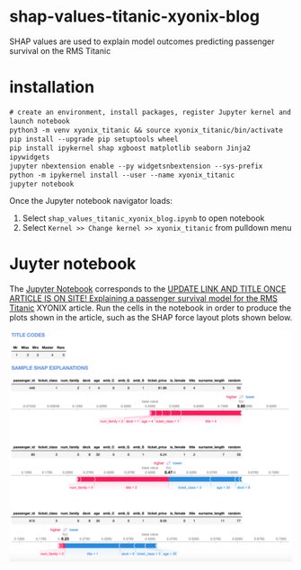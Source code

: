 # shap-values-titanic-xyonix-blog
SHAP values are used to explain model outcomes predicting passenger survival on the RMS Titanic

# installation
```
# create an environment, install packages, register Jupyter kernel and launch notebook
python3 -m venv xyonix_titanic && source xyonix_titanic/bin/activate
pip install --upgrade pip setuptools wheel
pip install ipykernel shap xgboost matplotlib seaborn Jinja2 ipywidgets
jupyter nbextension enable --py widgetsnbextension --sys-prefix
python -m ipykernel install --user --name xyonix_titanic
jupyter notebook
```

Once the Jupyter notebook navigator loads:

1. Select `shap_values_titanic_xyonix_blog.ipynb` to open notebook 
2. Select `Kernel >> Change kernel >> xyonix_titanic` from pulldown menu

# Juyter notebook

The [Jupyter Notebook](https://github.com/xyonix/shap-values-titanic-xyonix-blog/blob/master/shap_values_titanic_xyonix_blog.ipynb) corresponds to the [UPDATE LINK AND TITLE ONCE ARTICLE IS ON SITE! Explaining a passenger survival model for the RMS Titanic](https://www.xyonix.com/blog/inside-black-box-developing-explainable-ai-models) XYONIX article. Run the cells in the notebook in order to produce the plots shown in the article, such as the SHAP force layout plots shown below.

![shap value force layout plots for select passengers](https://github.com/xyonix/shap-values-titanic-xyonix-blog/blob/master/shap_titanic_force_layout.png?raw=true)

```